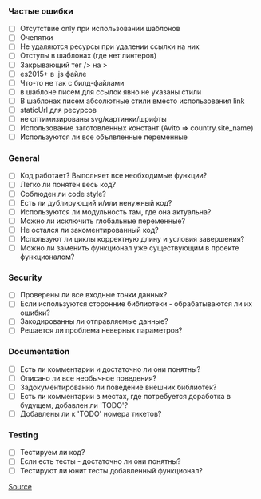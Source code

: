
### Частые ошибки

- [ ] Отсутствие only при использовании шаблонов
- [ ] Очепятки
- [ ] Не удаляются ресурсы при удалении ссылки на них
- [ ] Отступы в шаблонах (где нет линтеров)
- [ ] Закрывающий тег \/> на >
- [ ] es2015+ в .js файле
- [ ] Что-то не так с билд-файлами
- [ ] в шаблоне писем для ссылок явно не указаны стили
- [ ] В шаблонах писем абсолютные стили вместо использования link
- [ ] staticUrl для ресурсов
- [ ] не оптимизированы svg/картинки/шрифты
- [ ] Использование заготовленных констант (Avito => сountry.site_name)
- [ ] Используются ли все объявленные переменные

### General

- [ ] Код работает? Выполняет все необходимые функции?
- [ ] Легко ли понятен весь код?
- [ ] Соблюден ли code style?
- [ ] Есть ли дублирующий и/или ненужный код?
- [ ] Используются ли модульность там, где она актуальна?
- [ ] Можно ли исключить глобальные переменные?
- [ ] Не остался ли закоментированный код?
- [ ] Используют ли циклы корректную длину и условия завершения?
- [ ] Можно ли заменить функционал уже существующим в проекте функционалом?

### Security

- [ ] Проверены ли все входные точки данных?
- [ ] Если используются сторонние библиотеки - обрабатываются ли их ошибки?
- [ ] Закодированны ли отправляемые данные?
- [ ] Решается ли проблема неверных параметров?

### Documentation

- [ ] Есть ли комментарии и достаточно ли они понятны?
- [ ] Описано ли все необычное поведения?
- [ ] Задокументированно ли поведение внешних библиотек?
- [ ] Есть ли комментарии в местах, где потребуется доработка в будущем, добавлен ли 'TODO'?
- [ ] Добавлены ли к 'TODO' номера тикетов?

### Testing

- [ ] Тестируем ли код?
- [ ] Если есть тесты - достаточно ли они понятны?
- [ ] Тестируют ли юнит тесты добавленный функционал?

[Source](http://blog.fogcreek.com/increase-defect-detection-with-our-code-review-checklist-example)
